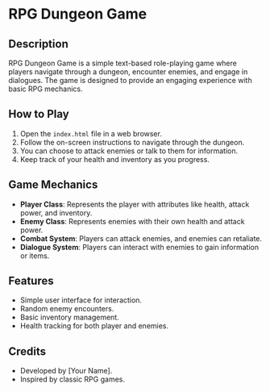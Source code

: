 # RPG Dungeon Game

## Description
RPG Dungeon Game is a simple text-based role-playing game where players navigate through a dungeon, encounter enemies, and engage in dialogues. The game is designed to provide an engaging experience with basic RPG mechanics.

## How to Play
1. Open the `index.html` file in a web browser.
2. Follow the on-screen instructions to navigate through the dungeon.
3. You can choose to attack enemies or talk to them for information.
4. Keep track of your health and inventory as you progress.

## Game Mechanics
- **Player Class**: Represents the player with attributes like health, attack power, and inventory.
- **Enemy Class**: Represents enemies with their own health and attack power.
- **Combat System**: Players can attack enemies, and enemies can retaliate.
- **Dialogue System**: Players can interact with enemies to gain information or items.

## Features
- Simple user interface for interaction.
- Random enemy encounters.
- Basic inventory management.
- Health tracking for both player and enemies.

## Credits
- Developed by [Your Name].
- Inspired by classic RPG games.